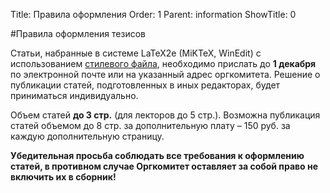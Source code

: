 Title: Правила оформления
Order: 1
Parent: information
ShowTitle: 0

#Правила оформления тезисов

Статьи, набранные в системе LaTeX2e (MiKTeX, WinEdit) с использованием [стилевого файла](https://github.com/vzms-kmm-vsu/vzms-theses/releases/latest/download/vzms2020_examples.zip), необходимо прислать до **1 декабря** по электронной почте или на указанный адрес оргкомитета. Решение о публикации статей, подготовленных в иных редакторах, будет приниматься индивидуально.

Объем статей **до 3 стр.** (для лекторов до 5 стр.). Возможна публикация статей объемом до 8 стр. за дополнительную плату – 150 руб. за каждую дополнительную страницу.

**Убедительная просьба соблюдать все требования к оформлению статей, в противном случае Оргкомитет оставляет за собой право не включить их в сборник!**
